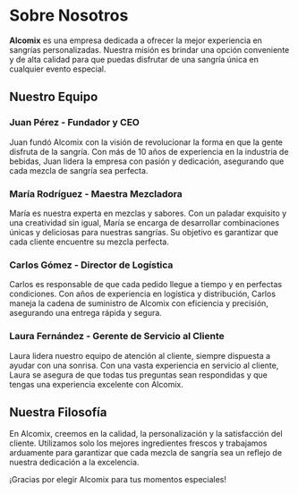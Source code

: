 # Sobre Nosotros

**Alcomix** es una empresa dedicada a ofrecer la mejor experiencia en sangrías personalizadas. Nuestra misión es brindar una opción conveniente y de alta calidad para que puedas disfrutar de una sangría única en cualquier evento especial.

## Nuestro Equipo

### Juan Pérez - Fundador y CEO

Juan fundó Alcomix con la visión de revolucionar la forma en que la gente disfruta de la sangría. Con más de 10 años de experiencia en la industria de bebidas, Juan lidera la empresa con pasión y dedicación, asegurando que cada mezcla de sangría sea perfecta.

### María Rodríguez - Maestra Mezcladora

María es nuestra experta en mezclas y sabores. Con un paladar exquisito y una creatividad sin igual, María se encarga de desarrollar combinaciones únicas y deliciosas para nuestras sangrías. Su objetivo es garantizar que cada cliente encuentre su mezcla perfecta.

### Carlos Gómez - Director de Logística

Carlos es responsable de que cada pedido llegue a tiempo y en perfectas condiciones. Con años de experiencia en logística y distribución, Carlos maneja la cadena de suministro de Alcomix con eficiencia y precisión, asegurando una entrega rápida y segura.

### Laura Fernández - Gerente de Servicio al Cliente

Laura lidera nuestro equipo de atención al cliente, siempre dispuesta a ayudar con una sonrisa. Con una vasta experiencia en servicio al cliente, Laura se asegura de que todas tus preguntas sean respondidas y que tengas una experiencia excelente con Alcomix.

## Nuestra Filosofía

En Alcomix, creemos en la calidad, la personalización y la satisfacción del cliente. Utilizamos solo los mejores ingredientes frescos y trabajamos arduamente para garantizar que cada mezcla de sangría sea un reflejo de nuestra dedicación a la excelencia.

¡Gracias por elegir Alcomix para tus momentos especiales!
